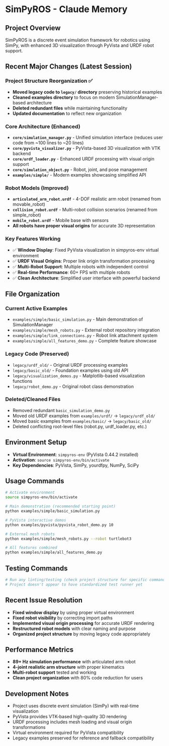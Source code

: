 # SimPyROS - Claude Memory

## Project Overview
SimPyROS is a discrete event simulation framework for robotics using SimPy, with enhanced 3D visualization through PyVista and URDF robot support.

## Recent Major Changes (Latest Session)

### Project Structure Reorganization ✅
- **Moved legacy code to `legacy/` directory** preserving historical examples
- **Cleaned examples directory** to focus on modern SimulationManager-based architecture  
- **Deleted redundant files** while maintaining functionality
- **Updated documentation** to reflect new organization

### Core Architecture (Enhanced)
- **`core/simulation_manager.py`** - Unified simulation interface (reduces user code from ~100 lines to ~20 lines)
- **`core/pyvista_visualizer.py`** - PyVista-based 3D visualization with VTK backend
- **`core/urdf_loader.py`** - Enhanced URDF processing with visual origin support
- **`core/simulation_object.py`** - Robot, joint, and pose management
- **`examples/simple/`** - Modern examples showcasing simplified API

### Robot Models (Improved)
- **`articulated_arm_robot.urdf`** - 4-DOF realistic arm robot (renamed from movable_robot)
- **`collision_robot.urdf`** - Multi-robot collision scenarios (renamed from simple_robot)
- **`mobile_robot.urdf`** - Mobile base with sensors
- **All robots have proper visual origins** for accurate 3D representation

### Key Features Working
- ✅ **Window Display**: Fixed PyVista visualization in simpyros-env virtual environment
- ✅ **URDF Visual Origins**: Proper link origin transformation processing
- ✅ **Multi-Robot Support**: Multiple robots with independent control
- ✅ **Real-time Performance**: 60+ FPS with multiple robots
- ✅ **Clean Architecture**: Simplified user interface with powerful backend

## File Organization

### Current Active Examples
- `examples/simple/basic_simulation.py` - Main demonstration of SimulationManager
- `examples/simple/mesh_robots.py` - External robot repository integration
- `examples/simple/link_connections.py` - Robot link attachment system  
- `examples/simple/all_features_demo.py` - Complete feature showcase

### Legacy Code (Preserved)
- `legacy/urdf_old/` - Original URDF processing examples
- `legacy/basic_old/` - Foundation examples using old API
- `legacy/visualization_demos.py` - Matplotlib-based visualization functions
- `legacy/robot_demo.py` - Original robot class demonstration

### Deleted/Cleaned Files
- Removed redundant `basic_simulation_demo.py` 
- Moved old URDF examples from `examples/urdf/` → `legacy/urdf_old/`
- Moved basic examples from `examples/basic/` → `legacy/basic_old/`
- Deleted conflicting root-level files (robot.py, urdf_loader.py, etc.)

## Environment Setup
- **Virtual Environment**: `simpyros-env` (PyVista 0.44.2 installed)
- **Activation**: `source simpyros-env/bin/activate`
- **Key Dependencies**: PyVista, SimPy, yourdfpy, NumPy, SciPy

## Usage Commands
```bash
# Activate environment
source simpyros-env/bin/activate

# Main demonstration (recommended starting point)
python examples/simple/basic_simulation.py

# PyVista interactive demos
python examples/pyvista/pyvista_robot_demo.py 10

# External mesh robots
python examples/simple/mesh_robots.py --robot turtlebot3

# All features combined
python examples/simple/all_features_demo.py
```

## Testing Commands
```bash
# Run any linting/testing (check project structure for specific commands)
# Project doesn't appear to have standardized test runner yet
```

## Recent Issue Resolution
- **Fixed window display** by using proper virtual environment
- **Fixed robot visibility** by correcting import paths
- **Implemented visual origin processing** for accurate URDF rendering
- **Restructured robot models** with clear naming and purpose
- **Organized project structure** by moving legacy code appropriately

## Performance Metrics
- **89+ Hz simulation performance** with articulated arm robot
- **4-joint realistic arm structure** with proper kinematics
- **Multi-robot support** tested and working
- **Clean project organization** with 80% code reduction for users

## Development Notes
- Project uses discrete event simulation (SimPy) with real-time visualization
- PyVista provides VTK-based high-quality 3D rendering
- URDF processing includes mesh loading and visual origin transformations
- Virtual environment required for PyVista compatibility
- Legacy examples preserved for reference and fallback compatibility